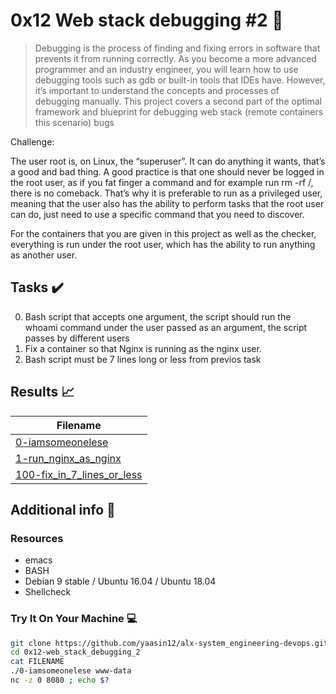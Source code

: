 # 0x12 Web stack debugging #2 :wrench:

> Debugging is the process of finding and fixing errors in software that prevents it from running correctly. As you become a more advanced programmer and an industry engineer, you will learn how to use debugging tools such as gdb or built-in tools that IDEs have. However, it’s important to understand the concepts and processes of debugging manually. This project covers a second part of the optimal framework and blueprint for debugging web stack (remote containers this scenario) bugs

Challenge:

The user root is, on Linux, the “superuser”. It can do anything it wants, that’s a good and bad thing. A good practice is that one should never be logged in the root user, as if you fat finger a command and for example run rm -rf /, there is no comeback. That’s why it is preferable to run as a privileged user, meaning that the user also has the ability to perform tasks that the root user can do, just need to use a specific command that you need to discover.

For the containers that you are given in this project as well as the checker, everything is run under the root user, which has the ability to run anything as another user.




## Tasks :heavy_check_mark:

0. Bash script that accepts one argument, the script should run the whoami command under the user passed as an argument, the script passes by different users
1. Fix a container so that Nginx is running as the nginx user.
2. Bash script must be 7 lines long or less from previos task

## Results :chart_with_upwards_trend:

| Filename |
| ------ |
| [0-iamsomeonelese](https://github.com/yaasin12/alx-system_engineering-devops/blob/master/0x12-web_stack_debugging_2/0-iamsomeonelese)|
| [1-run_nginx_as_nginx](https://github.com/yaasin12/alx-system_engineering-devops/blob/master/0x12-web_stack_debugging_2/1-run_nginx_as_nginx)|
| [100-fix_in_7_lines_or_less](https://github.com/yaasin12/alx-system_engineering-devops/blob/master/0x12-web_stack_debugging_2/100-fix_in_7_lines_or_less)|


## Additional info :construction:
### Resources

- emacs
- BASH
- Debian 9 stable / Ubuntu 16.04 / Ubuntu 18.04 
- Shellcheck


### Try It On Your Machine :computer:
```bash
git clone https://github.com/yaasin12/alx-system_engineering-devops.git
cd 0x12-web_stack_debugging_2
cat FILENAME
./0-iamsomeonelese www-data
nc -z 0 8080 ; echo $?
```
